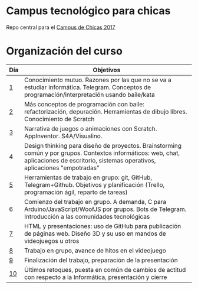 # Campus tecnológico para chicas

Repo central para
el [Campus de Chicas 2017](http://sereingeniera.ugr.es)


# Organización del curso

| Día | Objetivos |
|-----| --------- |
| [1](recursos/dia-1.md)   | Conocimiento mutuo. Razones por las que no se va a estudiar informática. Telegram. Conceptos de programación/interpretación usando baile/kata |
| [2](recursos/dia-2.md)   | Más conceptos de programación con baile: refactorización, depuración. Herramientas de dibujo libres. Conocimiento de Scratch |
| [3](recursos/dia-3.md)   | Narrativa de juegos o animaciones con Scratch. AppInventor. S4A/Visualino. |
| 4   | Design thinking para diseño de proyectos. Brainstorming común y por grupos. Contextos informáticos: web, chat, aplicaciones de escritorio, sistemas operativos, aplicaciones "empotradas" |
| [5](recursos/dia-5.md)   | Herramientas de trabajo en grupo: git, GitHub, Telegram+Github. Objetivos y planificación (Trello, programación ágil, reparto de tareas) |
| 6   | Comienzo del trabajo en grupo. A demanda, C para Arduino/JavaScript/WoofJS por grupos. Bots de Telegram. Introducción a las comunidades tecnológicas |
| [7](recursos/dia-7.md)   | HTML y presentaciones: uso de GitHub para publicación de páginas web. Diseño 3D y su uso en mandos de videojuegos u otros |
| [8](recursos/dia-8.md)   | Trabajo en grupo, avance de hitos en el videojuego |
| [9](recursos/dia-9.md)   | Finalización del trabajo, preparación de la presentación |
| [10](recursos/dia-10.md)  | Últimos retoques, puesta en común de cambios de actitud con respecto a la Informática, presentación y cierre | 
